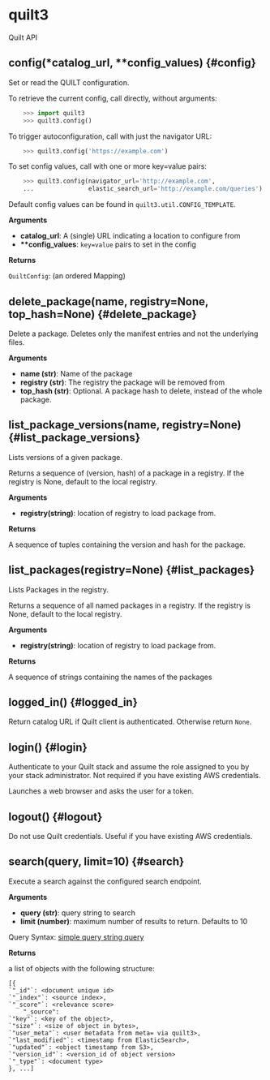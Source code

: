 
# quilt3
Quilt API

## config(\*catalog\_url, \*\*config\_values)  {#config}
Set or read the QUILT configuration.

To retrieve the current config, call directly, without arguments:

```python
    >>> import quilt3
    >>> quilt3.config()
```

To trigger autoconfiguration, call with just the navigator URL:

```python
    >>> quilt3.config('https://example.com')
```

To set config values, call with one or more key=value pairs:

```python
    >>> quilt3.config(navigator_url='http://example.com',
    ...               elastic_search_url='http://example.com/queries')
```

Default config values can be found in `quilt3.util.CONFIG_TEMPLATE`.

__Arguments__

* __catalog_url__:  A (single) URL indicating a location to configure from
* __**config_values__:  `key=value` pairs to set in the config

__Returns__

`QuiltConfig`: (an ordered Mapping)


## delete\_package(name, registry=None, top\_hash=None)  {#delete\_package}

Delete a package. Deletes only the manifest entries and not the underlying files.

__Arguments__

* __name (str)__:  Name of the package
* __registry (str)__:  The registry the package will be removed from
* __top_hash (str)__:  Optional. A package hash to delete, instead of the whole package.


## list\_package\_versions(name, registry=None)  {#list\_package\_versions}
Lists versions of a given package.

Returns a sequence of (version, hash) of a package in a registry.
If the registry is None, default to the local registry.

__Arguments__

* __registry(string)__:  location of registry to load package from.

__Returns__

A sequence of tuples containing the version and hash for the package.


## list\_packages(registry=None)  {#list\_packages}
Lists Packages in the registry.

Returns a sequence of all named packages in a registry.
If the registry is None, default to the local registry.

__Arguments__

* __registry(string)__:  location of registry to load package from.

__Returns__

A sequence of strings containing the names of the packages


## logged\_in()  {#logged\_in}

Return catalog URL if Quilt client is authenticated. Otherwise
return `None`.


## login()  {#login}

Authenticate to your Quilt stack and assume the role assigned to you by
your stack administrator. Not required if you have existing AWS credentials.

Launches a web browser and asks the user for a token.


## logout()  {#logout}

Do not use Quilt credentials. Useful if you have existing AWS credentials.


## search(query, limit=10)  {#search}

Execute a search against the configured search endpoint.

__Arguments__

* __query (str)__:  query string to search
* __limit (number)__:  maximum number of results to return. Defaults to 10

Query Syntax:
    [simple query string query](
        https://www.elastic.co/guide/en/elasticsearch/reference/6.8/query-dsl-simple-query-string-query.html)


__Returns__

a list of objects with the following structure:
```
[{
`"_id"`: <document unique id>
`"_index"`: <source index>,
`"_score"`: <relevance score>
    "_source":
`"key"`: <key of the object>,
`"size"`: <size of object in bytes>,
`"user_meta"`: <user metadata from meta= via quilt3>,
`"last_modified"`: <timestamp from ElasticSearch>,
`"updated"`: <object timestamp from S3>,
`"version_id"`: <version_id of object version>
`"_type"`: <document type>
}, ...]
```

